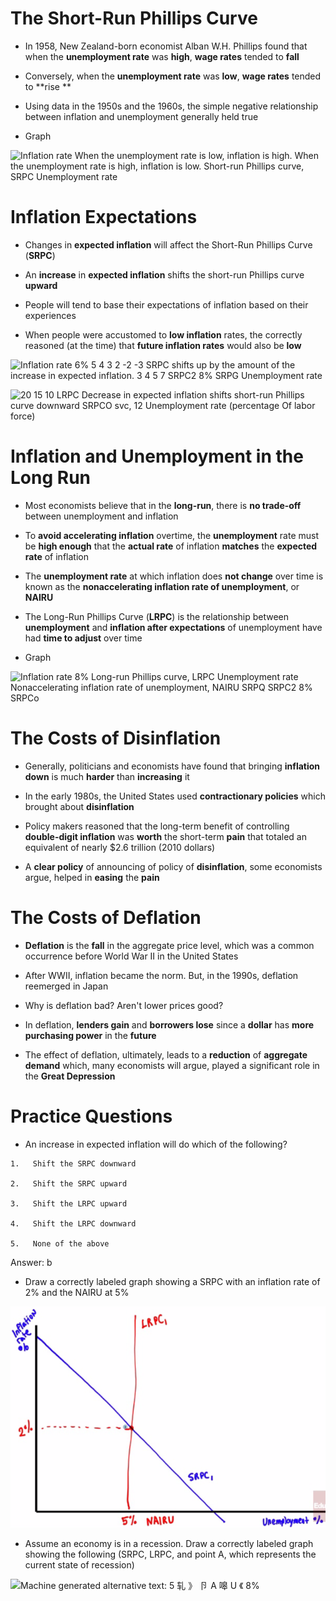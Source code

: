 # The Short-Run Phillips Curve

  -   In 1958, New Zealand-born economist Alban W.H. Phillips found that
      when the **unemployment rate** was **high**, **wage rates** tended
      to **fall**

  -   Conversely, when the **unemployment rate** was **low**, **wage
      rates** tended to **rise **

  -   Using data in the 1950s and the 1960s, the simple negative
      relationship between inflation and unemployment generally held
      true

  -   Graph

  ![Inflation rate When the unemployment rate is low, inflation is high.
  When the unemployment rate is high, inflation is low. Short-run
  Phillips curve, SRPC Unemployment rate ](./media/image92.png)

# Inflation Expectations

  -   Changes in **expected inflation** will affect the Short-Run
      Phillips Curve (**SRPC**)

  -   An **increase** in **expected inflation** shifts the short-run
      Phillips curve **upward**

  -   People will tend to base their expectations of inflation based on
      their experiences

  -   When people were accustomed to **low inflation** rates, the
      correctly reasoned (at the time) that **future inflation rates**
      would also be **low**

![Inflation rate 6% 5 4 3 2 -2 -3 SRPC shifts up by the amount of the
increase in expected inflation. 3 4 5 7 SRPC2 8% SRPG Unemployment rate
](./media/image93.png)

![20 15 10 LRPC Decrease in expected inflation shifts short-run Phillips
curve downward SRPCO svc, 12 Unemployment rate (percentage Of labor
force) ](./media/image94.png)

# Inflation and Unemployment in the Long Run 

  -   Most economists believe that in the **long-run**, there is **no
      trade-off** between unemployment and inflation

  -   To **avoid accelerating inflation** overtime, the **unemployment**
      rate must be **high enough** that the **actual rate** of inflation
      **matches** the **expected rate** of inflation

  -   The **unemployment rate** at which inflation does **not change**
      over time is known as the **nonaccelerating inflation rate of
      unemployment**, or **NAIRU**

  -   The Long-Run Phillips Curve (**LRPC**) is the relationship between
      **unemployment** and **inflation after expectations** of
      unemployment have had **time to adjust** over time

  -   Graph

  ![Inflation rate 8% Long-run Phillips curve, LRPC Unemployment rate
  Nonaccelerating inflation rate of unemployment, NAIRU SRPQ SRPC2 8%
  SRPCo ](./media/image95.png)

# The Costs of Disinflation 

  -   Generally, politicians and economists have found that bringing
      **inflation down** is much **harder** than **increasing** it

  -   In the early 1980s, the United States used **contractionary
      policies** which brought about **disinflation**

  -   Policy makers reasoned that the long-term benefit of controlling
      **double-digit inflation** was **worth** the short-term **pain**
      that totaled an equivalent of nearly $2.6 trillion (2010 dollars)

  -   A **clear policy** of announcing of policy of **disinflation**,
      some economists argue, helped in **easing** the **pain**

# The Costs of Deflation

  -   **Deflation** is the **fall** in the aggregate price level, which
      was a common occurrence before World War II in the United States

  -   After WWII, inflation became the norm. But, in the 1990s,
      deflation reemerged in Japan

  -   Why is deflation bad? Aren't lower prices good?

  -   In deflation, **lenders gain** and **borrowers lose** since a
      **dollar** has **more purchasing power** in the **future**

  -   The effect of deflation, ultimately, leads to a **reduction** of
      **aggregate demand** which, many economists will argue, played a
      significant role in the **Great Depression**

# Practice Questions

  -   An increase in expected inflation will do which of the following?
    
    1.   Shift the SRPC downward
    
    2.   Shift the SRPC upward
    
    3.   Shift the LRPC upward
    
    4.   Shift the LRPC downward
    
    5.   None of the above

  Answer: b

  -   Draw a correctly labeled graph showing a SRPC with an inflation
      rate of 2% and the NAIRU at
  5%

  ![C:\\F359C6C5\\9BC69D0C-DC4A-464F-8EBF-7C4DE0F84205\_files\\image096.png](./media/image96.png)

  -   Assume an economy is in a recession. Draw a correctly labeled
      graph showing the following (SRPC, LRPC, and point A, which
      represents the current state of recession)

  ![Machine generated alternative text: 5 轧 》 卪 A 嗥 U 《 8%
  ](./media/image97.png)